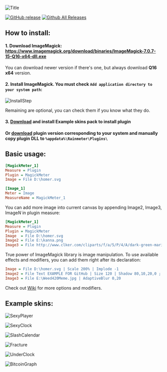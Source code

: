 ![Title](https://i.imgur.com/1i9SwIk.png) 

[![GitHub release](https://img.shields.io/github/release/khanhas/MagickMeter/all.svg?colorB=97CA00?label=version)](https://github.com/khanhas/MagickMeter/releases/latest) [![Github All Releases](https://img.shields.io/github/downloads/khanhas/MagickMeter/total.svg?colorB=97CA00)](https://github.com/khanhas/MagickMeter/releases)  

## How to install:
#### 1. Download ImageMagick: https://www.imagemagick.org/download/binaries/ImageMagick-7.0.7-15-Q16-x64-dll.exe  
You can download newer version if there's one, but always download **Q16 x64** version.  
#### 2. Install ImageMagick. You must check `Add application directory to your system path`:

![InstallStep](https://i.imgur.com/6TbBlTo.png)
  
Remaining are optional, you can check them if you know what they do.  
#### 3. [Download](https://github.com/khanhas/MagickMeter/releases) and install Example skins pack to install plugin   
#### Or [download](https://github.com/khanhas/MagickMeter/releases) plugin version corresponding to your system and manually copy plugin DLL to `%appdata%\Rainmeter\Plugins\`

## Basic usage:
```ini
[MagickMeter_1]
Measure = Plugin
Plugin = MagickMeter
Image = File D:\homer.svg

[Image_1]
Meter = Image
MeasureName = MagickMeter_1
```

You can add more image into current canvas by appending Image2, Image3, Image*N* in plugin measure:

```ini
[MagickMeter_1]
Measure = Plugin
Plugin = MagickMeter
Image  = File D:\homer.svg
Image2 = File E:\kanna.png
Image3 = File http://www.clker.com/cliparts/f/a/5/P/4/A/dark-green-marijuana-leaf-vector-format-md.png
```

True power of ImageMagick library is image manipulation. To use available effects and modifiers, you can add them right after its declaration:
```ini
Image = File D:\homer.svg | Scale 200% | Implode -1
Image2 = File Text EXAMPLE FOR GitHub | Size 120 | Shadow 80,10,20,0 ; FF5050
Image3 = File E:\Weed420Meme.jpg | AdaptiveBlur 0,20
```

Check out [Wiki](https://github.com/khanhas/MagickMeter/wiki) for more options and modifiers.

## Example skins:

![SexyPlayer](https://i.imgur.com/VggetzK.png)

![SexyClock](https://i.imgur.com/bSWW9eO.png)

![SlashCalendar](https://i.imgur.com/LRpTWO3.png)

![Fracture](https://i.imgur.com/dnCDZvQ.png)

![UnderClock](https://i.imgur.com/aTlATjV.png)

![BitcoinGraph](https://i.imgur.com/r17dnOq.png)
